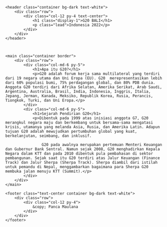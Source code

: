 <!DOCTYPE html>
<html lang="en">

<head>
    <meta charset="UTF-8">
    <meta http-equiv="X-UA-Compatible" content="IE=edge">
    <meta name="viewport" content="width=device-width, initial-scale=1.0">
    <title>Panca Maulana</title>
    <link href="https://cdn.jsdelivr.net/npm/bootstrap@5.1.3/dist/css/bootstrap.min.css" rel="stylesheet" integrity="sha384-1BmE4kWBq78iYhFldvKuhfTAU6auU8tT94WrHftjDbrCEXSU1oBoqyl2QvZ6jIW3" crossorigin="anonymous">
  <script src="https://cdn.jsdelivr.net/npm/bootstrap@5.1.3/dist/js/bootstrap.bundle.min.js" integrity="sha384-ka7Sk0Gln4gmtz2MlQnikT1wXgYsOg+OMhuP+IlRH9sENBO0LRn5q+8nbTov4+1p" crossorigin="anonymous"></script>

</head>

<body>

    <header class="container bg-dark text-white">
        <div class="row">
            <div class="col-12 py-4 text-center">
                <h1 class="display-1">G20 BALI</h1>
                <p class="lead">Indonesia 2022</p>
            </div>
        </div>
    </header>



    <main class="container border">
        <div class="row">
            <div class="col-md-6 py-5">
                <h1>Apa itu G20?</h1>
                <p>G20 adalah forum kerja sama multilateral yang terdiri dari 19 negara utama dan Uni Eropa (EU). G20  merepresentasikan lebih dari 60% populasi bumi, 75% perdagangan global, dan 80% PDB dunia. Anggota G20 terdiri dari Afrika Selatan, Amerika Serikat, Arab Saudi, Argentina, Australia, Brasil, India, Indonesia, Inggris, Italia, Jepang, Jerman, Kanada, Meksiko, Republik Korea, Rusia, Perancis, Tiongkok, Turki, dan Uni Eropa.</p>
            </div>
            <div class="col-md-6 py-5">
                <h1>Sejarah Pendirian G20</h1>
                <p>Dibentuk pada 1999 atas inisiasi anggota G7, G20 merangkul negara maju dan berkembang untuk bersama-sama mengatasi krisis, utamanya yang melanda Asia, Rusia, dan Amerika Latin. Adapun tujuan G20 adalah mewujudkan pertumbuhan global yang kuat, berkelanjutan, seimbang, dan inklusif.

                    G20 pada awalnya merupakan pertemuan Menteri Keuangan dan Gubernur Bank Sentral. Namun sejak 2008, G20 menghadirkan Kepala Negara dalam KTT dan pada 2010 dibentuk pula pembahasan di sektor pembangunan. Sejak saat itu G20 terdiri atas Jalur Keuangan (Finance Track) dan Jalur Sherpa (Sherpa Track). Sherpa diambil dari istilah untuk pemandu di Nepal, menggambarkan bagaimana para Sherpa G20 membuka jalan menuju KTT (Summit).</p>
            </div>
        </div>
    </main>

    <footer class="text-center container bg-dark text-white">
        <div class="row">
            <div class="col-12 py-4">
                &copy; Panca Maulana
            </div>
        </div>
    </footer>

</body>

</html>
